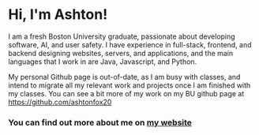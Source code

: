 # Hi, I'm Ashton!

I am a fresh Boston University graduate, passionate about developing software, AI, and user safety. I have experience in full-stack, frontend, and backend designing websites, servers, and applications, and the main languages that I work in are Java, Javascript, and Python.

My personal Github page is out-of-date, as I am busy with classes, and intend to migrate all my relevant work and projects once I am finished with my classes. You can see a bit more of my work on my BU github page at https://github.com/ashtonfox20

### You can find out more about me on [my website](https://iamashtonfox.github.io/)

<!---
iamashtonfox/iamashtonfox is a ✨ special ✨ repository because its `README.md` (this file) appears on your GitHub profile.
You can click the Preview link to take a look at your changes.
--->
